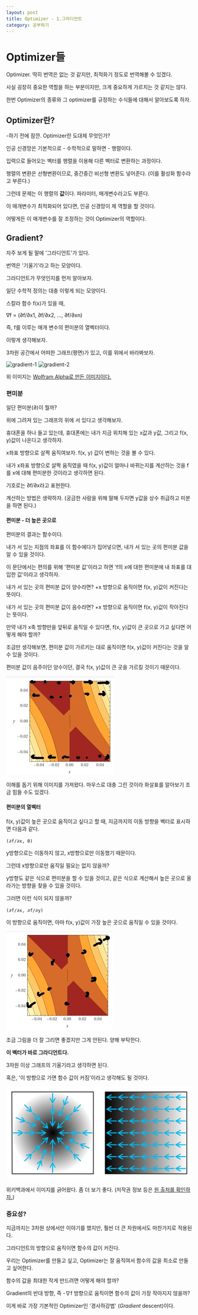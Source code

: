 ```yaml
---
layout: post
title: Optimizer - 1.그라디언트
category: 공부하기
---
```


# Optimizer들

Optimizer. 딱히 번역은 없는 것 같지만, 최적화기 정도로 번역해볼 수 있겠다.

사실 굉장히 중요한 역할을 하는 부분이지만, 크게 중요하게 가르치는 것 같지는 않다.

한번 Optimizer의 종류와 그 optimizer를 규정하는 수식들에 대해서 알아보도록 하자.

## Optimizer란?

-하기 전에 잠깐. Optimizer란 도대체 무엇인가?

인공 신경망은 기본적으로 - 수학적으로 말하면 - 행렬이다.

입력으로 들어오는 벡터를 행렬을 이용해 다른 벡터로 변환하는 과정이다.

행렬의 변환은 선형변환이므로, 중간중간 비선형 변환도 넣어준다. (이를 활성화 함수라고 부른다.)

그런데 문제는 이 행렬의 **값**이다. 파라미터, 매개변수라고도 부른다.

이 매개변수가 최적화되어 있다면, 인공 신경망이 제 역할을 할 것이다.

어떻게든 이 매개변수를 잘 조정하는 것이 Optimizer의 역할이다.

## Gradient?

자주 보게 될 말에 '그라디언트'가 있다.

번역은 '기울기'라고 하는 모양이다.

그라디언트가 무엇인지를 먼저 알아보자.

일단 수학적 정의는 대충 이렇게 되는 모양이다.

스칼라 함수 f(x)가 있을 때,

∇f = (∂f/∂x1, ∂f/∂x2, ..., ∂f/∂xn)

즉, f를 이루는 매개 변수의 편미분의 열벡터이다.

이렇게 생각해보자.

3차원 공간에서 어떠한 그래프(평면)가 있고, 이를 위에서 바라봐보자.

![gradient-1](/image/gradient_1.jpg) ![gradient-2](/image/gradient_2.jpg)

위 이미지는 [Wolfram Alpha로 만든 이미지이다.](https://www.wolframalpha.com/input/?i=f%28x%2C+y%29+%3D+x%5E2+%2B+xy)

### 편미분

일단 편미분(∂)이 뭘까?

위에 그려져 있는 그래프의 위에 서 있다고 생각해보자.

휴대폰을 하나 들고 있는데, 휴대폰에는 내가 지금 위치해 있는 x값과 y값, 그리고 f(x, y)값이 나온다고 생각하자.

x좌표 방향으로 살짝 움직여보자. f(x, y) 값이 변하는 것을 볼 수 있다.

내가 x좌표 방향으로 살짝 움직였을 때 f(x, y)값이 얼마나 바뀌는지를 계산하는 것을 f를 x에 대해 편미분한 것이라고 생각하면 된다.

기호로는 ∂f/∂x라고 표현한다.

계산하는 방법은 생략하자. (궁금한 사람을 위해 말해 두자면 y값을 상수 취급하고 미분을 하면 된다.)

#### 편미분 - 더 높은 곳으로

편미분의 결과는 함수이다.

내가 서 있는 지점의 좌표를 이 함수에다가 집어넣으면, 내가 서 있는 곳의 편미분 값을 알 수 있을 것이다.

이 문단에서는 편의를 위해 '편미분 값'이라고 하면 'f의 x에 대한 편미분에 내 좌표를 대입한 값'이라고 생각하자.

내가 서 있는 곳의 편미분 값이 양수라면? +x 방향으로 움직이면 f(x, y)값이 커진다는 뜻이다.

내가 서 있는 곳의 편미분 값이 음수라면? +x 방향으로 움직이면 f(x, y)값이 작아진다는 뜻이다.

만약 내가 x축 방향만을 앞뒤로 움직일 수 있다면, f(x, y)값이 큰 곳으로 가고 싶다면 어떻게 해야 할까?

조금만 생각해보면, 편미분 값이 가르키는 대로 움직이면 f(x, y)값이 커진다는 것을 알 수 있을 것이다.

편미분 값이 음주이던 양수이던, 결국 f(x, y)값이 큰 곳을 가르킬 것이기 때문이다.

![gradient-3](/images/gradient_3.jpg)

이해를 돕기 위해 이미지를 가져왔다. 마우스로 대충 그린 것이라 화살표를 알아보기 조금 힘들 수도 있겠다.

#### 편미분의 열벡터

f(x, y)값이 높은 곳으로 움직이고 싶다고 할 때, 지금까지의 이동 방향을 벡터로 표시하면 다음과 같다.

`(∂f/∂x, 0)`

y방향으로는 이동하지 않고, x방향으로만 이동했기 때문이다.

그런데 x방향으로만 움직일 필요는 없지 않을까?

y방향도 같은 식으로 편미분을 할 수 있을 것이고, 같은 식으로 계산해서 높은 곳으로 올라가는 방향을 찾을 수 있을 것이다.

그러면 이런 식이 되지 않을까?

`(∂f/∂x, ∂f/∂y)`

이 방향으로 움직이면, 아마 f(x, y)값이 가장 높은 곳으로 움직일 수 있을 것이다.

![gradient-4](/images/gradient_4.jpg)

조금 그림을 더 잘 그리면 좋겠지만 그게 안된다. 양해 부탁한다.

**이 벡터가 바로 그라디언트다.**

3차원 이상 그래프의 기울기라고 생각하면 된다.

혹은, '이 방향으로 가면 함수 값이 커짐'이라고 생각해도 될 것이다.

![gradient-5](/images/gradient_5.png)

위키백과에서 이미지를 긁어왔다. 좀 더 보기 좋다. (저작권 정보 등은 [원 출처를 확인하자.](https://commons.wikimedia.org/wiki/File:Gradient2.svg))

### 중요성?

지금까지는 3차원 상에서만 이야기를 했지만, 훨씬 더 큰 차원에서도 마찬가지로 적용된다.

그라디언트의 방향으로 움직이면 함수의 값이 커진다.

우리는 Optimizer를 만들고 싶고, Optimizer는 잘 움직여서 함수의 값을 최소로 만들고 싶어한다.

함수의 값을 최대한 작게 만드려면 어떻게 해야 할까?

Gradient의 반대 방향, 즉 -∇f 방향으로 움직이면 함수의 값이 가장 작아지지 않을까?

이게 바로 가장 기본적인 Optimizer인 '경사하강법' (*Gradient* descent)이다.
